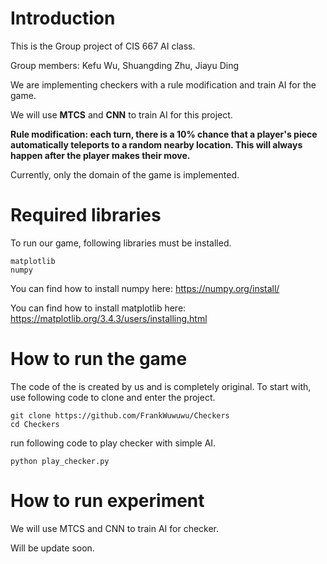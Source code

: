 # Introduction
This is the Group project of CIS 667 AI class.

Group members:  Kefu Wu,  Shuangding Zhu,  Jiayu Ding

We are implementing checkers with a rule modification and train AI for the game.

We will use **MTCS** and **CNN** to train AI for this project.

**Rule modification: each turn, there is a 10% chance that a player's piece automatically teleports to a random nearby location. This will always happen after the player makes their move.**

Currently, only the domain of the game is implemented.

# Required libraries
To run our game, following libraries must be installed.
```
matplotlib
numpy
```
You can find how to install numpy here:
https://numpy.org/install/

You can find how to install matplotlib here:
https://matplotlib.org/3.4.3/users/installing.html


# How to run the game
The code of the is created by us and is completely original.
To start with, use following code to clone and enter the project.
```
git clone https://github.com/FrankWuwuwu/Checkers
cd Checkers
```
run following code to play checker with simple AI.
```
python play_checker.py
```

# How to run experiment
We will use MTCS and CNN to train AI for checker.

Will be update soon.
